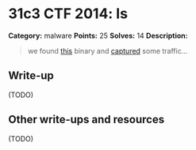 # 31c3 CTF 2014: ls

**Category:** malware
**Points:** 25
**Solves:** 14
**Description:**

> we found [this](ls) binary and [captured](ls.pcap) some traffic...

## Write-up

(TODO)

## Other write-ups and resources

(TODO)

